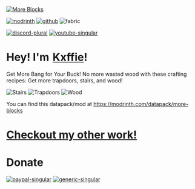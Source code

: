 [![More Blocks](https://cdn.modrinth.com/data/CayfySyq/images/966ffabc928f93d9fad6b696d8d61b41b7ab28ae.png)](https://modrinth.com/datapack/more-blocks)

[![modrinth](https://cdn.jsdelivr.net/npm/@intergrav/devins-badges@3/assets/compact/available/modrinth_vector.svg)](https://modrinth.com/datapack/more-blocks)
[![github](https://cdn.jsdelivr.net/npm/@intergrav/devins-badges@3/assets/compact/available/github_vector.svg)](https://github.com/Kxffie/More-Blocks)
![fabric](https://cdn.jsdelivr.net/npm/@intergrav/devins-badges@3/assets/compact/supported/fabric_vector.svg)

[![discord-plural](https://cdn.jsdelivr.net/npm/@intergrav/devins-badges@3/assets/compact/social/discord-plural_vector.svg)](https://discord.gg/FdWDRYBBkf)
[![youtube-singular](https://cdn.jsdelivr.net/npm/@intergrav/devins-badges@3/assets/compact/social/youtube-singular_vector.svg)](https://www.youtube.com/Kxffie?sub_confirmation=1)

# Hey! I'm [Kxffie](https://www.youtube.com/Kxffie?sub_confirmation=1)!
Get More Bang for Your Buck! 
No more wasted wood with these crafting recipes:
Get more trapdoors, stairs, and wood!

![Stairs](https://cdn.modrinth.com/data/CayfySyq/images/2000f78c5bf6d15d075096422a4c7d0e31d0a910.png)
![Trapdoors](https://cdn.modrinth.com/data/CayfySyq/images/eea601dbe5a4e452d6f0e0a79c38fa18fb9a35c7.png)
![Wood](https://cdn.modrinth.com/data/CayfySyq/images/3265a57b837ec90addf46c15257092a40313666d.png)

You can find this datapack/mod at https://modrinth.com/datapack/more-blocks

# [Checkout my other work!](https://modrinth.com/user/kxffie)


# Donate
[![paypal-singular](https://cdn.jsdelivr.net/npm/@intergrav/devins-badges@3/assets/compact/donate/paypal-singular_vector.svg)](https://www.paypal.com/paypalme/kxffie)
[![generic-singular](https://cdn.jsdelivr.net/npm/@intergrav/devins-badges@3/assets/compact/donate/generic-singular_vector.svg)](https://cash.app/$kxffie)
